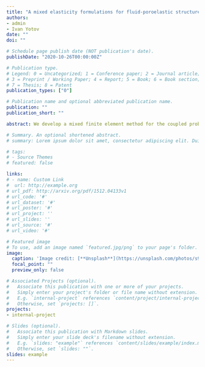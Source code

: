 ```yaml
---
title: "A mixed elasticity formulations for fluid-poroelastic structure interaction"
authors: 
- admin
- Ivan Yotov
date: ""
doi: ""

# Schedule page publish date (NOT publication's date).
publishDate: "2020-10-26T00:00:00Z"

# Publication type.
# Legend: 0 = Uncategorized; 1 = Conference paper; 2 = Journal article;
# 3 = Preprint / Working Paper; 4 = Report; 5 = Book; 6 = Book section;
# 7 = Thesis; 8 = Patent
publication_types: ["0"]

# Publication name and optional abbreviated publication name.
publication: ""
publication_short: ""

abstract: We develop a mixed finite element method for the coupled problem arsing in the interaction between a free fluid governed by the Stokes equations and flow in poroelastic medium modeled by the Biot system. Mass conservation, balance of stress, and the Beavers-Joseph-Saffman condition are imposed on the interface. We consider a fully mixed Biot formulation based on a weakly symmetric stress-displacement-rotation elasticity system and Darcy velocity-pressure flow formulation. The interface conditions are incorporated through the introduction of the traces of structure velocity and Darcy pressure as Lagrange multipliers. Existence and uniqueness of a solution are established for the continuous weak formulation. Stability and error analysis is performed for the semi-discrete continuous-in-time mixed finite element scheme. Numerical experiments are presented in confirmation of the theoretical results.

# Summary. An optional shortened abstract.
# summary: Lorem ipsum dolor sit amet, consectetur adipiscing elit. Duis posuere tellus ac convallis placerat. Proin tincidunt magna sed ex sollicitudin condimentum.

# tags:
# - Source Themes
# featured: false

links:
# - name: Custom Link
#  url: http://example.org
# url_pdf: http://arxiv.org/pdf/1512.04133v1
# url_code: '#'
# url_dataset: '#'
# url_poster: '#'
# url_project: ''
# url_slides: ''
# url_source: '#'
# url_video: '#'

# Featured image
# To use, add an image named `featured.jpg/png` to your page's folder. 
image:
  caption: 'Image credit: [**Unsplash**](https://unsplash.com/photos/s9CC2SKySJM)'
  focal_point: ""
  preview_only: false

# Associated Projects (optional).
#   Associate this publication with one or more of your projects.
#   Simply enter your project's folder or file name without extension.
#   E.g. `internal-project` references `content/project/internal-project/index.md`.
#   Otherwise, set `projects: []`.
projects:
- internal-project

# Slides (optional).
#   Associate this publication with Markdown slides.
#   Simply enter your slide deck's filename without extension.
#   E.g. `slides: "example"` references `content/slides/example/index.md`.
#   Otherwise, set `slides: ""`.
slides: example
---
```


